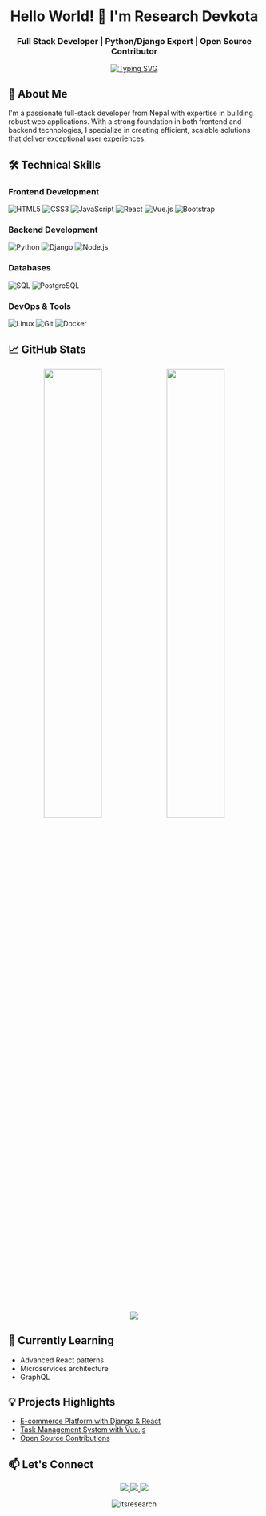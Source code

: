<h1 align="center">Hello World! 👋 I'm Research Devkota</h1>
<h3 align="center">Full Stack Developer | Python/Django Expert | Open Source Contributor</h3>

<p align="center">
  <a href="https://git.io/typing-svg"><img src="https://readme-typing-svg.demolab.com?font=Fira+Code&pause=1000&color=22D3EE&center=true&vCenter=true&width=435&lines=Clean+Code+Advocate;Problem+Solver;Continuous+Learner;Full+Stack+Developer" alt="Typing SVG" /></a>
</p>

## 🚀 About Me

I'm a passionate full-stack developer from Nepal with expertise in building robust web applications. With a strong foundation in both frontend and backend technologies, I specialize in creating efficient, scalable solutions that deliver exceptional user experiences.

## 🛠️ Technical Skills

### Frontend Development
![HTML5](https://img.shields.io/badge/-HTML5-E34F26?style=flat-square&logo=html5&logoColor=white)
![CSS3](https://img.shields.io/badge/-CSS3-1572B6?style=flat-square&logo=css3)
![JavaScript](https://img.shields.io/badge/-JavaScript-F7DF1E?style=flat-square&logo=javascript&logoColor=black)
![React](https://img.shields.io/badge/-React-61DAFB?style=flat-square&logo=react&logoColor=black)
![Vue.js](https://img.shields.io/badge/-Vue.js-4FC08D?style=flat-square&logo=vue.js&logoColor=white)
![Bootstrap](https://img.shields.io/badge/-Bootstrap-7952B3?style=flat-square&logo=bootstrap&logoColor=white)

### Backend Development
![Python](https://img.shields.io/badge/-Python-3776AB?style=flat-square&logo=python&logoColor=white)
![Django](https://img.shields.io/badge/-Django-092E20?style=flat-square&logo=django&logoColor=white)
![Node.js](https://img.shields.io/badge/-Node.js-339933?style=flat-square&logo=node.js&logoColor=white)

### Databases
![SQL](https://img.shields.io/badge/-SQL-4479A1?style=flat-square&logo=postgresql&logoColor=white)
![PostgreSQL](https://img.shields.io/badge/-PostgreSQL-4169E1?style=flat-square&logo=postgresql&logoColor=white)

### DevOps & Tools
![Linux](https://img.shields.io/badge/-Linux-FCC624?style=flat-square&logo=linux&logoColor=black)
![Git](https://img.shields.io/badge/-Git-F05032?style=flat-square&logo=git&logoColor=white)
![Docker](https://img.shields.io/badge/-Docker-2496ED?style=flat-square&logo=docker&logoColor=white)

## 📈 GitHub Stats

<p align="center">
  <img width="48%" src="https://github-readme-stats.vercel.app/api?username=itsresearch&show_icons=true&theme=radical" />
  <img width="48%" src="https://github-readme-streak-stats.herokuapp.com/?user=itsresearch&theme=radical" />
</p>

<p align="center">
  <img src="https://github-readme-stats.vercel.app/api/top-langs/?username=itsresearch&layout=compact&theme=radical" />
</p>

## 🌱 Currently Learning
- Advanced React patterns
- Microservices architecture
- GraphQL

## 💡 Projects Highlights
- [E-commerce Platform with Django & React](https://github.com/itsresearch/ecommerce-platform)
- [Task Management System with Vue.js](https://github.com/itsresearch/task-manager)
- [Open Source Contributions](https://github.com/itsresearch?tab=repositories)

## 📫 Let's Connect
<p align="center">
  <a href="https://linkedin.com/in/research-devkota" target="_blank">
    <img src="https://img.shields.io/badge/-LinkedIn-0A66C2?style=for-the-badge&logo=linkedin&logoColor=white" />
  </a>
  <a href="mailto:researchofficial55@gmail.com">
    <img src="https://img.shields.io/badge/-Gmail-EA4335?style=for-the-badge&logo=gmail&logoColor=white" />
  </a>
  <a href="https://twitter.com/yourhandle" target="_blank">
    <img src="https://img.shields.io/badge/-Twitter-1DA1F2?style=for-the-badge&logo=twitter&logoColor=white" />
  </a>
</p>

<p align="center">
  <img src="https://komarev.com/ghpvc/?username=itsresearch&label=Profile%20views&color=0e75b6&style=flat" alt="itsresearch" />
</p>
